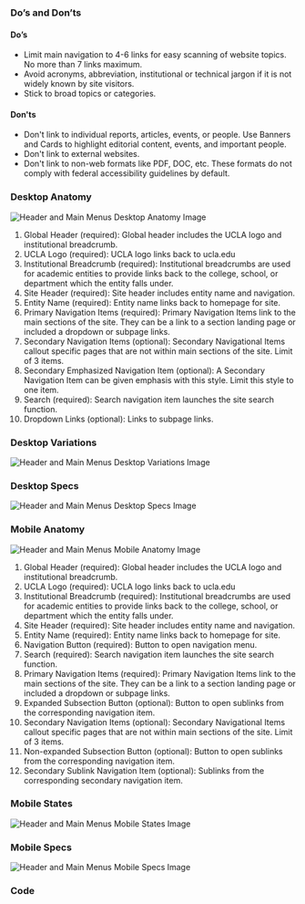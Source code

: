 ### **Do’s and Don’ts**

#### **Do’s**

* Limit main navigation to 4-6 links for easy scanning of website topics. No more than 7 links maximum.
* Avoid acronyms, abbreviation, institutional or technical jargon if it is not widely known by site visitors.
* Stick to broad topics or categories.

#### **Don'ts**

* Don't link to individual reports, articles, events, or people. Use Banners and Cards to highlight editorial content, events, and important people.
* Don't link to external websites.
* Don't link to non-web formats like PDF, DOC, etc. These formats do not comply with federal accessibility guidelines by default.

### **Desktop Anatomy**

![Header and Main Menus Desktop Anatomy Image](/build/img/Header/header-desktop-anatomy.jpg)

1. Global Header (required): Global header includes the UCLA logo and institutional breadcrumb.
2. UCLA Logo (required): UCLA logo links back to ucla.edu
3. Institutional Breadcrumb (required): Institutional breadcrumbs are used for academic entities to provide links back to the college, school, or department which the entity falls under.
4. Site Header (required): Site header includes entity name and navigation.
5. Entity Name (required): Entity name links back to homepage for site.
6. Primary Navigation Items (required): Primary Navigation Items link to the main sections of the site. They can be a link to a section landing page or included a dropdown or subpage links.
7. Secondary Navigation Items (optional): Secondary Navigational Items callout specific pages that are not within main sections of the site. Limit of 3 items.
8. Secondary Emphasized Navigation Item (optional): A Secondary Navigation Item can be given emphasis with this style. Limit this style to one item.
9. Search (required): Search navigation item launches the site search function.
10. Dropdown Links (optional): Links to subpage links.

### **Desktop Variations**

![Header and Main Menus Desktop Variations Image](/build/img/Header/header-desktop-states.jpg)  

### **Desktop Specs**

![Header and Main Menus Desktop Specs Image](/build/img/Header/header-desktop-specs.jpg)

### **Mobile Anatomy**

![Header and Main Menus Mobile Anatomy Image](/build/img/Header/header-mobile-anatomy.jpg)


1. Global Header (required): Global header includes the UCLA logo and institutional breadcrumb.
2. UCLA Logo (required): UCLA logo links back to ucla.edu
3. Institutional Breadcrumb (required): Institutional breadcrumbs are used for academic entities to provide links back to the college, school, or department which the entity falls under.
4. Site Header (required): Site header includes entity name and navigation.
5. Entity Name (required): Entity name links back to homepage for site.
6. Navigation Button (required): Button to open navigation menu.
7. Search (required): Search navigation item launches the site search function.
8. Primary Navigation Items (required): Primary Navigation Items link to the main sections of the site. They can be a link to a section landing page or included a dropdown or subpage links.
9. Expanded Subsection Button (optional): Button to open sublinks from the corresponding navigation item.
10. Secondary Navigation Items (optional): Secondary Navigational Items callout specific pages that are not within main sections of the site. Limit of 3 items.
11. Non-expanded Subsection Button (optional): Button to open sublinks from the corresponding navigation item.
12. Secondary Sublink Navigation Item (optional): Sublinks from the corresponding secondary navigation item.


### **Mobile States**

![Header and Main Menus Mobile States Image](/build/img/Header/header-mobile-states.jpg)    

### **Mobile Specs**

![Header and Main Menus Mobile Specs Image](/build/img/Header/header-mobile-specs.jpg)

### **Code**

<!--Headers and Main Menus code here, if applicable-->
